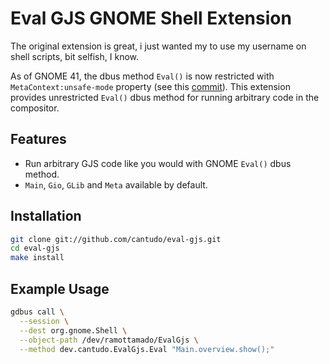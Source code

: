 # Eval GJS GNOME Shell Extension

The original extension is great, i just wanted my to use my username on shell scripts, bit selfish, I know.

As of GNOME 41, the dbus method `Eval()` is now restricted with `MetaContext:unsafe-mode` property (see this [commit](https://gitlab.gnome.org/GNOME/gnome-shell/-/merge_requests/1970/diffs?commit_id=f42df5995e08a89495e2f59a9ed89b5c03369bf8)). This extension provides unrestricted `Eval()` dbus method for running arbitrary code in the compositor.

## Features

* Run arbitrary GJS code like you would with GNOME `Eval()` dbus method.
* `Main`, `Gio`, `GLib` and `Meta` available by default.

## Installation

```sh
git clone git://github.com/cantudo/eval-gjs.git
cd eval-gjs
make install
```

## Example Usage

```sh
gdbus call \
  --session \
  --dest org.gnome.Shell \
  --object-path /dev/ramottamado/EvalGjs \
  --method dev.cantudo.EvalGjs.Eval "Main.overview.show();"
```
